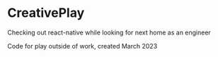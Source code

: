 # CreativePlay

Checking out react-native while looking for next home as an engineer

Code for play outside of work, created March 2023

